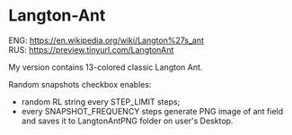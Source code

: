 # Langton-Ant

ENG: https://en.wikipedia.org/wiki/Langton%27s_ant<br>
RUS: https://preview.tinyurl.com/LangtonAnt

My version contains 13-colored classic Langton Ant.

Random snapshots checkbox enables:
- random RL string every STEP_LIMIT steps;
- every SNAPSHOT_FREQUENCY steps generate PNG image of ant field and saves it to LangtonAntPNG folder on user's Desktop.
